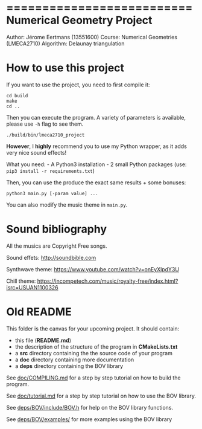 ==========================
Numerical Geometry Project
==========================

Author: Jérome Eertmans (13551600)
Course: Numerical Geometries (LMECA2710)
Algorithm: Delaunay triangulation

How to use this project
=======================

If you want to use the project, you need to first compile it:

```
cd build
make
cd ..
```

Then you can execute the program. A variety of parameters is available, please use `-h` flag to see them.
```
./build/bin/lmeca2710_project
```


**However**, I **highly** recommend you to use my Python wrapper, as it adds
very nice sound effects!

What you need:
    - A Python3 installation
    - 2 small Python packages (use: `pip3 install -r requirements.txt`)

Then, you can use the produce the exact same results + some bonuses:
```
python3 main.py [-param value] ...
```

You can also modify the music theme in `main.py`.

Sound bibliography
==================

All the musics are Copyright Free songs.

Sound effets:
http://soundbible.com

Synthwave theme:
https://www.youtube.com/watch?v=onEyXlpdY3U

Chill theme:
https://incompetech.com/music/royalty-free/index.html?isrc=USUAN1100326

Old README
==========

This folder is the canvas for your upcoming project.
It should contain:
 * this file (**README.md**)
 * the description of the structure of the program in **CMakeLists.txt**
 * a **src** directory containing the the source code of your program
 * a **doc** directory containing more documentation
 * a **deps** directory containing the BOV library

See [doc/COMPILING.md](doc/COMPILING.md) for a step by step tutorial
on how to build the program.

See [doc/tutorial.md](doc/tutorial.md) for a step by step tutorial on
how to use the BOV library.

See [deps/BOV/include/BOV.h](deps/BOV/include/BOV.h)
for help on the BOV library functions.

See [deps/BOV/examples/](deps/BOV/examples/) for more
examples using the BOV library
